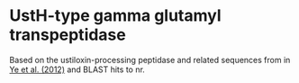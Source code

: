 UstH-type gamma glutamyl transpeptidase
===========================

Based on the ustiloxin-processing peptidase and related sequences from in [Ye et al. (2012)](https://doi.org/10.1002/ange.201602611) and BLAST hits to nr.
